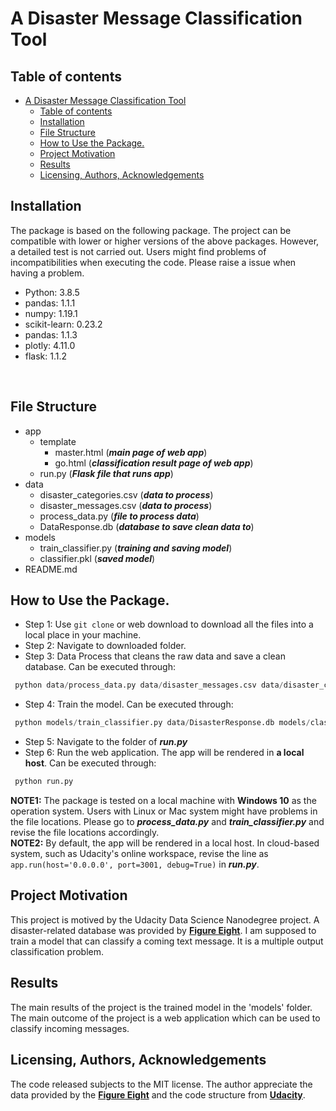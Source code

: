# A Disaster Message Classification Tool
## Table of contents
- [A Disaster Message Classification Tool](#a-disaster-message-classification-tool)
  - [Table of contents](#table-of-contents)
  - [Installation](#installation)
  - [File Structure](#file-structure)
  - [How to Use the Package.](#how-to-use-the-package)
  - [Project Motivation](#project-motivation)
  - [Results](#results)
  - [Licensing, Authors, Acknowledgements](#licensing-authors-acknowledgements)

## Installation
The package is based on the following package. The project can be compatible with lower or higher versions of the above packages. However, a detailed test is not carried out. Users might find problems of incompatibilities when executing the code. Please raise a issue when having a problem. <br /> 
- Python: 3.8.5
- pandas: 1.1.1
- numpy:  1.19.1
- scikit-learn: 0.23.2
- pandas: 1.1.3
- plotly: 4.11.0
- flask: 1.1.2
<br /> 

## File Structure
- app
  * template
    * master.html (***main page of web app***)
    * go.html  (***classification result page of web app***)
  * run.py  (***Flask file that runs app***)
- data
  * disaster_categories.csv (***data to process***) 
  * disaster_messages.csv  (***data to process***)
  * process_data.py (***file to process data***)
  * DataResponse.db (***database to save clean data to***)
- models
  * train_classifier.py (***training and saving model***)
  * classifier.pkl (***saved model***) 
- README.md

## How to Use the Package. 
- Step 1: Use ```git clone``` or web download to download all the files into a local place in your machine. 
- Step 2: Navigate to downloaded folder. 
- Step 3: Data Process that cleans the raw data and save a clean database. Can be executed through:
```python
 python data/process_data.py data/disaster_messages.csv data/disaster_categories.csv data/DisasterResponse.db 
```
- Step 4: Train the model. Can be executed through:
```python
 python models/train_classifier.py data/DisasterResponse.db models/classifier.pkl 
```
- Step 5: Navigate to the folder of ***run.py***
- Step 6: Run the web application. The app will be rendered in **a local host**. Can be executed through:
```python
 python run.py 
```
**NOTE1:** The package is tested on a local machine with **Windows 10** as the operation system. Users with Linux or Mac system might have problems in the file locations. Please go to ***process_data.py*** and ***train_classifier.py*** and revise the file locations accordingly. <br /> 
**NOTE2:** By default, the app will be rendered in a local host. In cloud-based system, such as Udacity's online workspace, revise the line as ```app.run(host='0.0.0.0', port=3001, debug=True)``` in ***run.py***. 

## Project Motivation
This project is motived by the Udacity Data Science Nanodegree project. A disaster-related database was provided by [**Figure Eight**](https://appen.com/). I am supposed to train a model that can classify a coming text message. It is a multiple output classification problem. 

## Results
The main results of the project is the trained model in the 'models' folder. The main outcome of the project is a web application which can be used to classify incoming messages.

## Licensing, Authors, Acknowledgements
The code released subjects to the MIT license. The author appreciate the data provided by the [**Figure Eight**](https://appen.com/) and the code structure from [**Udacity**](https://www.udacity.com/).